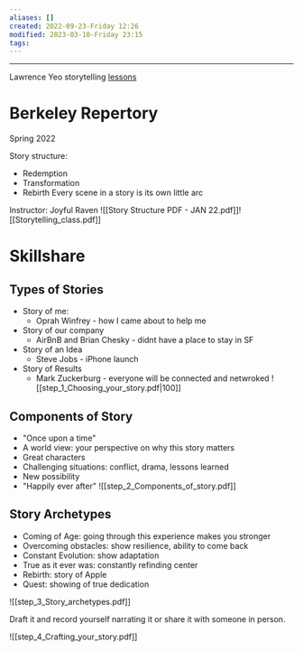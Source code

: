 ```yaml
---
aliases: []
created: 2022-09-23-Friday 12:26
modified: 2023-03-10-Friday 23:15
tags: 
---
```



---

Lawrence Yeo storytelling [lessons](https://mail.google.com/mail/u/1/#search/lawrence+yeo+lesson)

# Berkeley Repertory

Spring 2022

Story structure:

- Redemption
- Transformation
- Rebirth
Every scene in a story is its own little arc

Instructor: Joyful Raven
![[Story Structure PDF - JAN 22.pdf]]![[Storytelling_class.pdf]]

# Skillshare

## Types of Stories
- Story of me:
	 - Oprah Winfrey - how I came about to help me
- Story of our company
	 - AirBnB and Brian Chesky - didnt have a place to stay in SF
- Story of an Idea
	 - Steve Jobs - iPhone launch
- Story of Results
	 - Mark Zuckerburg - everyone will be connected and netwroked
![[step_1_Choosing_your_story.pdf|100]]

## Components of Story
- "Once upon a time"
- A world view: your perspective on why this story matters
- Great characters
- Challenging situations: conflict, drama, lessons learned
- New possibility
- "Happily ever after"
![[step_2_Components_of_story.pdf]]

## Story Archetypes
- Coming of Age: going through this experience makes you stronger
- Overcoming obstacles: show resilience, ability to come back
- Constant Evolution: show adaptation
- True as it ever was: constantly refinding center
- Rebirth: story of Apple
- Quest: showing of true dedication

![[step_3_Story_archetypes.pdf]]

Draft it and record yourself narrating it or share it with someone in person.

![[step_4_Crafting_your_story.pdf]]
